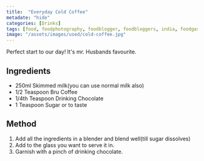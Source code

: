 ```yaml
---
title:  "Everyday Cold Coffee"
metadate: "hide"
categories: [Drinks]
tags: [food, foodphotography, foodblogger, foodbloggers, india, foodgasm, indianfood, love, foodcoma, foodporn,indiancooking, indianrecipe, foodlovers, indianfood, indianfoodbloggers, foodiesofinstagram, foodlove, indian, indiancouple, eatlocal, eathealthy, eatwell, desifood, trending, tasty, taste, yummyinmytummy, foodie, instafood, instafoodie, foodstagram, instagood, passionatepaprika, foodblog, easy, indian, recipe, mothersrecipe, cooking, easycooking, easyrecipe, simple, simplefood, drinks, coldcoffee, milk ]
image: "/assets/images/used/cold-coffee.jpg"
---
```


Perfect start to our day! It's mr. Husbands favourite.

## Ingredients

- 250ml Skimmed milk(you can use normal milk also)
- 1/2 Teaspoon Bru Coffee
- 1/4th Teaspoon Drinking Chocolate
- 1 Teaspoon Sugar or to taste

## Method

1. Add all the ingredients in a blender and blend well(till sugar dissolves) 
2. Add to the glass you want to serve it in.
3. Garnish with a pinch of drinking chocolate. 

